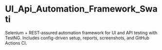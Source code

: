 # UI_Api_Automation_Framework_Swati
Selenium + REST-assured automation framework for UI and API testing with TestNG. Includes config-driven setup, reports, screenshots, and GitHub Actions CI.
